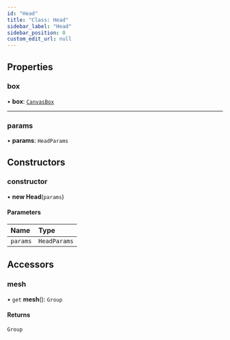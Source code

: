 ```yaml
---
id: "Head"
title: "Class: Head"
sidebar_label: "Head"
sidebar_position: 0
custom_edit_url: null
---
```


## Properties

### box

• **box**: [`CanvasBox`](CanvasBox.md)

___

### params

• **params**: `HeadParams`

## Constructors

### constructor

• **new Head**(`params`)

#### Parameters

| Name | Type |
| :------ | :------ |
| `params` | `HeadParams` |

## Accessors

### mesh

• `get` **mesh**(): `Group`

#### Returns

`Group`
